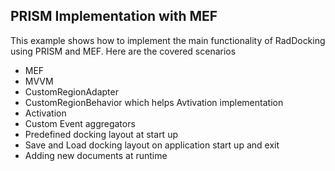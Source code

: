 ## PRISM Implementation with MEF
This example shows how to implement the main functionality of RadDocking using PRISM and MEF. Here are the covered scenarios
 - MEF
 - MVVM
 - CustomRegionAdapter
 - CustomRegionBehavior which helps Avtivation implementation
 - Activation
 - Custom Event aggregators
 - Predefined docking layout at start up
 - Save and Load docking layout on application start up and exit
 - Adding new documents at runtime

[//]: <keywords:docking, mvvm, customregionadapter, customregionbehavior, activation, aggregators, predefined, save, load, runtime>